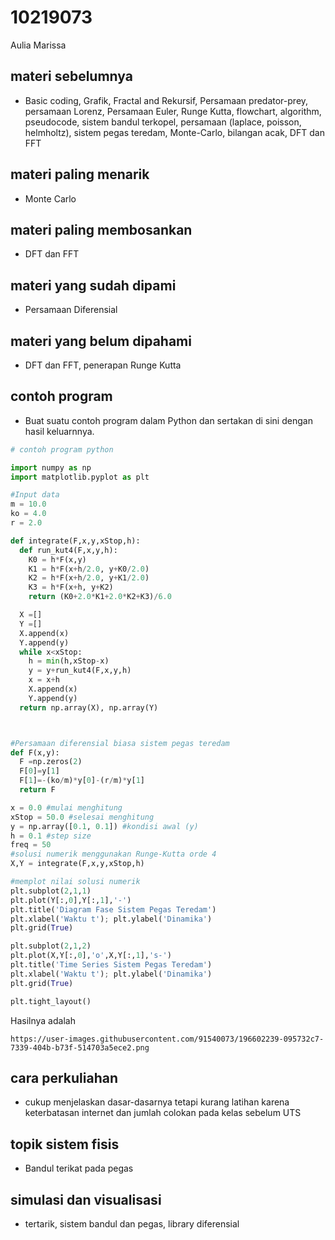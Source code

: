 # 10219073
Aulia Marissa


## materi sebelumnya
+ Basic coding, Grafik, Fractal and Rekursif, Persamaan predator-prey, persamaan Lorenz, Persamaan Euler, Runge Kutta, flowchart, algorithm, pseudocode, sistem bandul terkopel, persamaan (laplace, poisson, helmholtz), sistem pegas teredam, Monte-Carlo, bilangan acak, DFT dan FFT

## materi paling menarik
+ Monte Carlo


## materi paling membosankan
+ DFT dan FFT

## materi yang sudah dipami
+ Persamaan Diferensial


## materi yang belum dipahami
+ DFT dan FFT, penerapan Runge Kutta

## contoh program
+ Buat suatu contoh program dalam Python dan sertakan di sini dengan hasil keluarnnya.

```python
# contoh program python

import numpy as np
import matplotlib.pyplot as plt

#Input data
m = 10.0
ko = 4.0
r = 2.0

def integrate(F,x,y,xStop,h):
  def run_kut4(F,x,y,h):
    K0 = h*F(x,y)
    K1 = h*F(x+h/2.0, y+K0/2.0)
    K2 = h*F(x+h/2.0, y+K1/2.0)
    K3 = h*F(x+h, y+K2)
    return (K0+2.0*K1+2.0*K2+K3)/6.0

  X =[]
  Y =[]
  X.append(x)
  Y.append(y)
  while x<xStop:
    h = min(h,xStop-x)
    y = y+run_kut4(F,x,y,h)
    x = x+h
    X.append(x)
    Y.append(y)
  return np.array(X), np.array(Y)



#Persamaan diferensial biasa sistem pegas teredam
def F(x,y):
  F =np.zeros(2)
  F[0]=y[1]
  F[1]=-(ko/m)*y[0]-(r/m)*y[1]
  return F

x = 0.0 #mulai menghitung
xStop = 50.0 #selesai menghitung
y = np.array([0.1, 0.1]) #kondisi awal (y)
h = 0.1 #step size
freq = 50
#solusi numerik menggunakan Runge-Kutta orde 4
X,Y = integrate(F,x,y,xStop,h)

#memplot nilai solusi numerik
plt.subplot(2,1,1)
plt.plot(Y[:,0],Y[:,1],'-')
plt.title('Diagram Fase Sistem Pegas Teredam')
plt.xlabel('Waktu t'); plt.ylabel('Dinamika')
plt.grid(True)

plt.subplot(2,1,2)
plt.plot(X,Y[:,0],'o',X,Y[:,1],'s-')
plt.title('Time Series Sistem Pegas Teredam')
plt.xlabel('Waktu t'); plt.ylabel('Dinamika')
plt.grid(True)

plt.tight_layout()

```


Hasilnya adalah

```
https://user-images.githubusercontent.com/91540073/196602239-095732c7-7339-404b-b73f-514703a5ece2.png
```


## cara perkuliahan
+ cukup menjelaskan dasar-dasarnya tetapi kurang latihan karena keterbatasan internet dan jumlah colokan pada kelas sebelum UTS


## topik sistem fisis
+ Bandul terikat pada pegas


## simulasi dan visualisasi
+ tertarik, sistem bandul dan pegas, library diferensial
